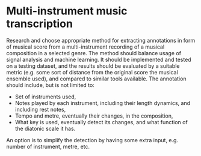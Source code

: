 # Multi-instrument music transcription

Research and choose appropriate method for extracting annotations in form of musical score from a multi-instrument recording of a musical composition in a selected genre.
The method should balance usage of signal analysis and machine learning. It should be implemented and tested on a testing dataset, and the results should be evaluated by a suitable metric (e.g. some sort of distance from the original score the musical ensemble used), and compared to similar tools available.
The annotation should include, but is not limited to:

* Set of instruments used,
* Notes played by each instrument, including their length dynamics, and including rest notes,
* Tempo and metre, eventually their changes, in the composition,
* What key is used, eventually detect its changes, and what function of the diatonic scale it has. 

An option is to simplify the detection by having some extra input, e.g. number of instrument, metre, etc.
